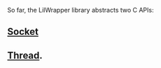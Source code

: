 So far, the LilWrapper library abstracts two C APIs:
## [Socket](Socket/Readme.md)
## [Thread](Thread/Readme.md).
